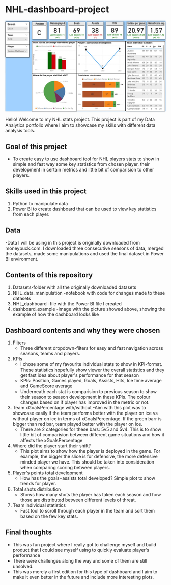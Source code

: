 # NHL-dashboard-project

![NHL Dashboard](dashboard_example.jpg)



Hello! Welcome to my NHL stats project. This project is part of my Data Analytics portfolio where I aim to showcase my skills with different data analysis tools.

## Goal of this project
- To create easy to use dashboard tool for NHL players stats to show in simple and fast way some key statistics from chosen player, their development in certain metrics and little bit of comparision to other players.

## Skills used in this project
1. Python to manipulate data
2. Power BI to create dashboard that can be used to view key statistics from each player.


## Data
-Data I will be using in this project is originally downloaded from moneypuck.com. I downloaded three consecutive seasons of data, merged the datasets, made some manipulations and used the final dataset in Power BI environment. 

## Contents of this repository
1. Datasets-folder with all the originally downloaded datasets
2. NHL_data_manipulation -notebook with code for changes made to these datasets
3. NHL_dashboard -file with the Power BI file I created
4. dashboard_example -image with the picture showed above, showing the example of how the dashboard looks like

## Dashboard contents and why they were chosen
1. Filters
   - Three different dropdown-filters for easy and fast navigation across seasons, teams and players.
2. KPIs
   - I chose some of my favourite individual stats to show in KPI-format. These statistics hopefully show viewer the overall statistics and they get fast idea about player's performance for that season
   - KPIs: Position, Games played, Goals, Assists, Hits, Ice time average and GameScore average
   - Underneath each stat is comparision to previous season to show their season to season development in these KPIs. The colour changes based on if player has improved in the metric or not.
3. Team xGoalsPercentage with/without
   -Aim with this plot was to showcase easily if the team performs better with the player on ice vs without player on ice in terms of xGoalsPercentage. If the green barr is bigger than red bar, team played better with the player on ice.
   - There are 2 categories for these bars: 5v5 and 5v4. This is to show little bit of comparision between different game situations and how it affects the xGoalsPercentage
4. Where did the player start their shift?
   - This plot aims to show how the player is deployed in the game. For example, the bigger the slice is for defensive, the more defensive minded player we have. This should be taken into consideration when comparing scoring between players.
5. Player's points total development
   - How has the goals+assists total developed? Simple plot to show trends for player.
6. Total shots distribution
   - Shows how many shots the player has taken each season and how those are distributed between different levels of threat.
7. Team individual statistics
   - Fast tool to scroll through each player in the team and sort them based on the few key stats.
  
## Final thoughts
- This was fun project where I really got to challenge myself and build product that I could see myself using to quickly evaluate player's performance
- There were challenges along the way and some of them are still unsolved.
- This was merely a first edition for this type of dashboard and I aim to make it even better in the future and include more interesting plots.

